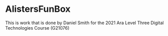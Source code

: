 # AlistersFunBox
This is work that is done by Daniel Smith for the 2021 Ara Level Three Digital Technologies Course (G21076)
